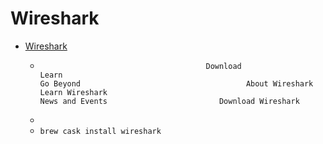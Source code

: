 # Wireshark
- [Wireshark](https://www.wireshark.org/)
  -                                          Download                                                                             Learn                                                                             Go Beyond                                     About Wireshark                         Learn Wireshark                                                     News and Events                         Download Wireshark
  - 
  - `brew cask install wireshark`

